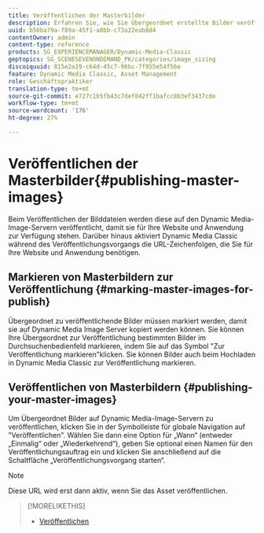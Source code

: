 ```yaml
---
title: Veröffentlichen der Masterbilder
description: Erfahren Sie, wie Sie Übergeordnet erstellte Bilder veröffentlichen.
uuid: b56ba79a-f89a-45f1-a8bb-c73a22eab8d4
contentOwner: admin
content-type: reference
products: SG_EXPERIENCEMANAGER/Dynamic-Media-Classic
geptopics: SG_SCENESEVENONDEMAND_PK/categories/image_sizing
discoiquuid: 815e2a19-c64d-45c7-96bc-7f955e54f56e
feature: Dynamic Media Classic, Asset Management
role: Geschäftspraktiker
translation-type: tm+mt
source-git-commit: e727c1b5fb43c7def842ff1bafcc8b3ef3437cde
workflow-type: tm+mt
source-wordcount: '176'
ht-degree: 27%

---
```



# Veröffentlichen der Masterbilder{#publishing-master-images}

Beim Veröffentlichen der Bilddateien werden diese auf den Dynamic Media-Image-Servern veröffentlicht, damit sie für Ihre Website und Anwendung zur Verfügung stehen. Darüber hinaus aktiviert Dynamic Media Classic während des Veröffentlichungsvorgangs die URL-Zeichenfolgen, die Sie für Ihre Website und Anwendung benötigen.

## Markieren von Masterbildern zur Veröffentlichung {#marking-master-images-for-publish}

Übergeordnet zu veröffentlichende Bilder müssen markiert werden, damit sie auf Dynamic Media Image Server kopiert werden können. Sie können Ihre Übergeordnet zur Veröffentlichung bestimmten Bilder im Durchsuchenbedienfeld markieren, indem Sie auf das Symbol &quot;Zur Veröffentlichung markieren&quot;klicken. Sie können Bilder auch beim Hochladen in Dynamic Media Classic zur Veröffentlichung markieren.

## Veröffentlichen von Masterbildern {#publishing-your-master-images}

Um Übergeordnet Bilder auf Dynamic Media-Image-Servern zu veröffentlichen, klicken Sie in der Symbolleiste für globale Navigation auf &quot;Veröffentlichen&quot;. Wählen Sie dann eine Option für „Wann“ (entweder „Einmalig“ oder „Wiederkehrend“), geben Sie optional einen Namen für den Veröffentlichungsauftrag ein und klicken Sie anschließend auf die Schaltfläche „Veröffentlichungsvorgang starten“.

>[!NOTE]
>
>Diese URL wird erst dann aktiv, wenn Sie das Asset veröffentlichen.

>[!MORELIKETHIS]
>
>* [Veröffentlichen](publishing-files.md#publishing_files)

